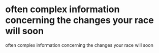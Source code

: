 # often complex information concerning the changes your race will soon

often complex information concerning the changes your race will soon
